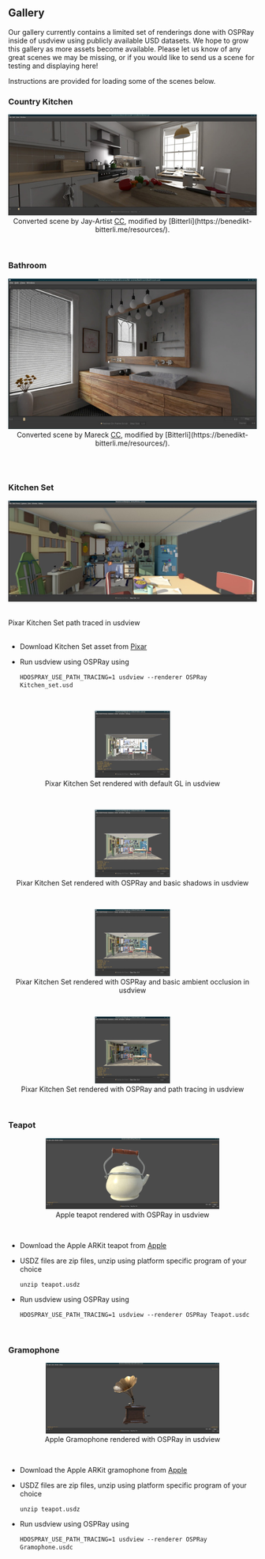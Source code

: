 ## Gallery

Our gallery currently contains a limited set of renderings done with OSPRay
inside of usdview using publicly available USD datasets. We hope to grow this
gallery as more assets become available. Please let us know of any great scenes
we may be missing, or if you would like to send us a scene for testing and
displaying here!

Instructions are provided for loading some of the scenes below.
<br/>

### Country Kitchen

<p align="center">
<img src="images/hdospray_kitchen2.jpg" alt="Country Kitchen">
<br/>
Converted scene by Jay-Artist <a href="https://creativecommons.org/licenses/by/3.0/">CC</a>, modified by [Bitterli](https://benedikt-bitterli.me/resources/).
<br/>
</p>
<br/>

### Bathroom

<p align="center">
<img src="images/hdospray_bathroom.jpg" alt="Bathroom">
<br/>
Converted scene by Mareck <a href="https://creativecommons.org/publicdomain/zero/1.0/">CC</a>, modified by [Bitterli](https://benedikt-bitterli.me/resources/).
</p>
<br/>
<br/>

### Kitchen Set

<p align="center">
<img src="images/hdospray_kitchen_pt.jpg" alt="Pixar Kitchen Set path traced in usdview">
</p>
<br/>
Pixar Kitchen Set path traced in usdview
<br/>
</center>
<br/>

- Download Kitchen Set asset from [Pixar](http://graphics.pixar.com/usd/downloads.html)
- Run usdview using OSPRay using

    ```
    HDOSPRAY_USE_PATH_TRACING=1 usdview --renderer OSPRay Kitchen_set.usd
    ```
<br/>

<p align="center">
<img src="images/usd_gl_thumbnail.jpg" alt="Pixar Kitchen Set GL" width=30%>
<br/>
Pixar Kitchen Set rendered with default GL in usdview
<br/>
</p>
<br/>

<p align="center">
<img src="images/usd_shadows_thumbnail.jpg" alt="Pixar Kitchen Set shadows" width=30%>
<br/>
Pixar Kitchen Set rendered with OSPRay and basic shadows in usdview
<br/>
</p>
<br/>

<p align="center">
<img src="images/usd_ao_thumbnail.jpg" alt="Pixar Kitchen Set AO" width=30%>
<br/>
Pixar Kitchen Set rendered with OSPRay and basic ambient 
occlusion in usdview
<br/>
</p>
<br/>


<p align="center">
<img src="images/usd_pt_thumbnail.jpg" alt="Pixar Kitchen Set path traced" width=30%>
<br/>
Pixar Kitchen Set rendered with OSPRay and path tracing in usdview
<br/>
</p>
<br/>

### Teapot

<p align="center">
<img src="images/hdospray_teapot2_thumbnail.jpg" alt="Teapot" width=70%>
<br/>
Apple teapot rendered with OSPRay in usdview
<br/>
</p>
<br/>

- Download the Apple ARKit teapot from [Apple](https://developer.apple.com/arkit/gallery/models/teapot/teapot.usdz)
- USDZ files are zip files, unzip using platform specific program of your choice

    ```
    unzip teapot.usdz
    ```

- Run usdview using OSPRay using

    ```
    HDOSPRAY_USE_PATH_TRACING=1 usdview --renderer OSPRay Teapot.usdc
    ```
<br/>

### Gramophone

<p align="center">
<img src="images/hdospray_gramophone_thumbnail.jpg" alt="Gramophone" width=70%>
<br/>
Apple Gramophone rendered with OSPRay in usdview
<br/>
</p>
<br/>

- Download the Apple ARKit gramophone from [Apple](https://developer.apple.com/arkit/gallery/models/gramophone/gramophone.usdz)
- USDZ files are zip files, unzip using platform specific program of your choice

    ```
    unzip teapot.usdz
    ```

- Run usdview using OSPRay using

    ```
    HDOSPRAY_USE_PATH_TRACING=1 usdview --renderer OSPRay Gramophone.usdc
    ```
<br/>
